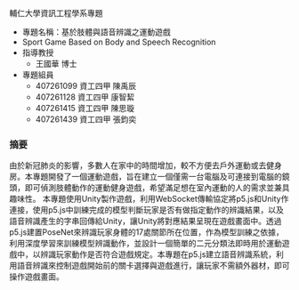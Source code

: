 輔仁大學資訊工程學系專題
- 專題名稱：基於肢體與語音辨識之運動遊戲
- Sport Game Based on Body and Speech Recognition
- 指導教授
  - 王國華 博士
- 專題組員 
  - 407261099 資工四甲 陳禹辰
  - 407261128 資工四甲 康智絜
  - 407261415 資工四甲 陳思璇
  - 407261439 資工四甲 張鈞奕


### 摘要
由於新冠肺炎的影響，多數人在家中的時間增加，較不方便去戶外運動或去健身房。本專題開發了一個運動遊戲，旨在建立一個僅需一台電腦及可連接到電腦的鏡頭，即可偵測肢體動作的運動健身遊戲，希望滿足想在室內運動的人的需求並兼具趣味性。
本專題使用Unity製作遊戲，利用WebSocket傳輸協定將p5.js和Unity作連接，使用p5.js中訓練完成的模型判斷玩家是否有做指定動作的辨識結果，以及語音辨識產生的字串回傳給Unity，讓Unity將對應結果呈現在遊戲畫面中。透過p5.js建置PoseNet來辨識玩家身體的17處關節所在位置，作為模型訓練之依據，利用深度學習來訓練模型辨識動作，並設計一個簡單的二元分類法即時用於運動遊戲中，以辨識玩家動作是否符合遊戲規定。本專題在p5.js建立語音辨識系統，利用語音辨識來控制遊戲開始前的關卡選擇與遊戲進行，讓玩家不需額外器材，即可操作遊戲畫面。
